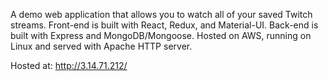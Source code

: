 A demo web application that allows you to watch all of your saved Twitch streams. Front-end is built with React, Redux, and Material-UI. Back-end is built with Express and MongoDB/Mongoose. Hosted on AWS, running on Linux and served with Apache HTTP server.

Hosted at: http://3.14.71.212/
